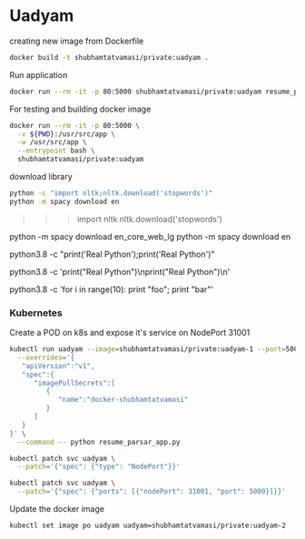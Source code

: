 # Uadyam

creating new image from Dockerfile
```bash
docker build -t shubhamtatvamasi/private:uadyam .
```

Run application
```bash
docker run --rm -it -p 80:5000 shubhamtatvamasi/private:uadyam resume_parsar_app.py
```

For testing and building docker image
```bash
docker run --rm -it -p 80:5000 \
  -v ${PWD}:/usr/src/app \
  -w /usr/src/app \
  --entrypoint bash \
  shubhamtatvamasi/private:uadyam
```

download library
```bash
python -c "import nltk;nltk.download('stopwords')"
python -m spacy download en
```

  >>> import nltk
  >>> nltk.download('stopwords')
  
python -m spacy download en_core_web_lg
python -m spacy download en


python3.8 -c "print('Real Python');print('Real Python')"



python3.8 -c 'print("Real Python")\nprint("Real Python")\n'

python3.8 -c 'for i in range(10): print "foo"; print "bar"'


### Kubernetes

Create a POD on k8s and expose it's service on NodePort 31001
```bash
kubectl run uadyam --image=shubhamtatvamasi/private:uadyam-1 --port=5000 --expose \
  --overrides='{
   "apiVersion":"v1",
   "spec":{
      "imagePullSecrets":[
         {
            "name":"docker-shubhamtatvamasi"
         }
      ]
   }
}' \
  --command -- python resume_parsar_app.py

kubectl patch svc uadyam \
  --patch='{"spec": {"type": "NodePort"}}'

kubectl patch svc uadyam \
  --patch='{"spec": {"ports": [{"nodePort": 31001, "port": 5000}]}}'
```

Update the docker image
```bash
kubectl set image po uadyam uadyam=shubhamtatvamasi/private:uadyam-2
```
